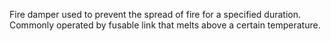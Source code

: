 Fire damper used to prevent the spread of fire for a specified duration.  Commonly operated by fusable link that melts above a certain temperature.